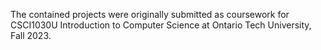 The contained projects were originally submitted as coursework for CSCI1030U Introduction to Computer Science at Ontario Tech University, Fall 2023.